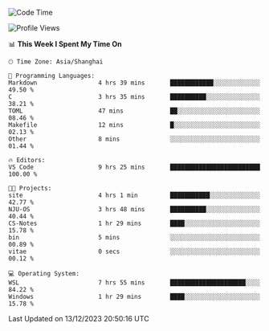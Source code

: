 <!--START_SECTION:waka-->
![Code Time](http://img.shields.io/badge/Code%20Time-1%2C430%20hrs%2051%20mins-blue)

![Profile Views](http://img.shields.io/badge/Profile%20Views-1-blue)

📊 **This Week I Spent My Time On** 

```text
🕑︎ Time Zone: Asia/Shanghai

💬 Programming Languages: 
Markdown                 4 hrs 39 mins       ████████████░░░░░░░░░░░░░   49.50 % 
C                        3 hrs 35 mins       ██████████░░░░░░░░░░░░░░░   38.21 % 
TOML                     47 mins             ██░░░░░░░░░░░░░░░░░░░░░░░   08.46 % 
Makefile                 12 mins             █░░░░░░░░░░░░░░░░░░░░░░░░   02.13 % 
Other                    8 mins              ░░░░░░░░░░░░░░░░░░░░░░░░░   01.44 % 

🔥 Editors: 
VS Code                  9 hrs 25 mins       █████████████████████████   100.00 % 

🐱‍💻 Projects: 
site                     4 hrs 1 min         ███████████░░░░░░░░░░░░░░   42.77 % 
NJU-OS                   3 hrs 48 mins       ██████████░░░░░░░░░░░░░░░   40.44 % 
CS-Notes                 1 hr 29 mins        ████░░░░░░░░░░░░░░░░░░░░░   15.78 % 
bin                      5 mins              ░░░░░░░░░░░░░░░░░░░░░░░░░   00.89 % 
vitae                    0 secs              ░░░░░░░░░░░░░░░░░░░░░░░░░   00.12 % 

💻 Operating System: 
WSL                      7 hrs 55 mins       █████████████████████░░░░   84.22 % 
Windows                  1 hr 29 mins        ████░░░░░░░░░░░░░░░░░░░░░   15.78 % 
```


 Last Updated on 13/12/2023 20:50:16 UTC
<!--END_SECTION:waka-->